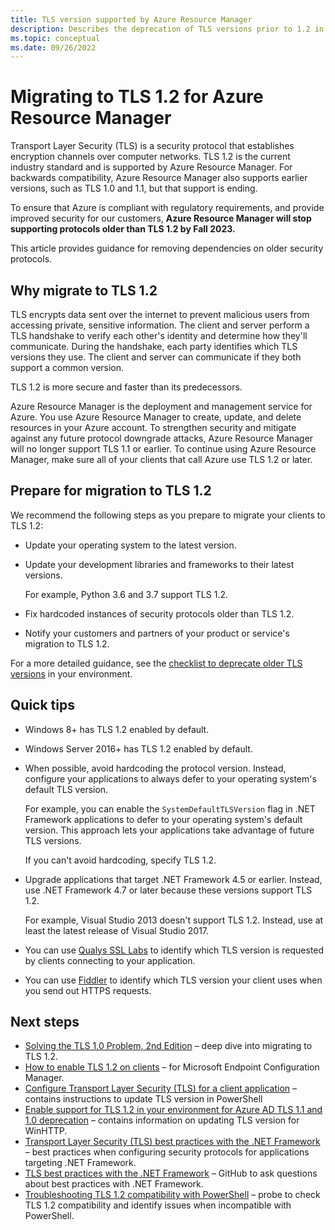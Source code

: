 ```yaml
---
title: TLS version supported by Azure Resource Manager
description: Describes the deprecation of TLS versions prior to 1.2 in Azure Resource Manager
ms.topic: conceptual
ms.date: 09/26/2022
---
```

# Migrating to TLS 1.2 for Azure Resource Manager

Transport Layer Security (TLS) is a security protocol that establishes encryption channels over computer networks. TLS 1.2 is the current industry standard and is supported by Azure Resource Manager. For backwards compatibility, Azure Resource Manager also supports earlier versions, such as TLS 1.0 and 1.1, but that support is ending.

To ensure that Azure is compliant with regulatory requirements, and provide improved security for our customers, **Azure Resource Manager will stop supporting protocols older than TLS 1.2 by Fall 2023.**

This article provides guidance for removing dependencies on older security protocols.  

## Why migrate to TLS 1.2

TLS encrypts data sent over the internet to prevent malicious users from accessing private, sensitive information. The client and server  perform a TLS handshake to verify each other's identity and determine how they'll communicate. During the handshake, each party identifies which TLS versions they use. The client and server can communicate if they both support a common version.

TLS 1.2 is more secure and faster than its predecessors.

Azure Resource Manager is the deployment and management service for Azure. You use Azure Resource Manager to create, update, and delete resources in your Azure account. To strengthen security and mitigate against any future protocol downgrade attacks, Azure Resource Manager will no longer support TLS 1.1 or earlier. To continue using Azure Resource Manager, make sure all of your clients that call Azure use TLS 1.2 or later.

## Prepare for migration to TLS 1.2

We recommend the following steps as you prepare to migrate your clients to TLS 1.2: 

* Update your operating system to the latest version.
* Update your development libraries and frameworks to their latest versions.

   For example, Python 3.6 and 3.7 support TLS 1.2.

* Fix hardcoded instances of security protocols older than TLS 1.2.
* Notify your customers and partners of your product or service's migration to TLS 1.2.

For a more detailed guidance, see the [checklist to deprecate older TLS versions](/security/engineering/solving-tls1-problem#figure-1-security-protocol-support-by-os-version) in your environment.

## Quick tips

* Windows 8+ has TLS 1.2 enabled by default.
* Windows Server 2016+ has TLS 1.2 enabled by default.
* When possible, avoid hardcoding the protocol version. Instead, configure your applications to always defer to your operating system's default TLS version.

   For example, you can enable the `SystemDefaultTLSVersion` flag in .NET Framework applications to defer to your operating system's default version. This approach lets your applications take advantage of future TLS versions.

   If you can't avoid hardcoding, specify TLS 1.2.

* Upgrade applications that target .NET Framework 4.5 or earlier. Instead, use .NET Framework 4.7 or later because these versions support TLS 1.2.

   For example, Visual Studio 2013 doesn't support TLS 1.2. Instead, use at least the latest release of Visual Studio 2017.

* You can use [Qualys SSL Labs](https://www.ssllabs.com/) to identify which TLS version is requested by clients connecting to your application.

* You can use [Fiddler](https://www.telerik.com/fiddler) to identify which TLS version your client uses when you send out HTTPS requests.

## Next steps

* [Solving the TLS 1.0 Problem, 2nd Edition](/security/engineering/solving-tls1-problem) – deep dive into migrating to TLS 1.2.
* [How to enable TLS 1.2 on clients](/mem/configmgr/core/plan-design/security/enable-tls-1-2-client) – for Microsoft Endpoint Configuration Manager.
* [Configure Transport Layer Security (TLS) for a client application](../../storage/common/transport-layer-security-configure-client-version.md) – contains instructions to update TLS version in PowerShell 
* [Enable support for TLS 1.2 in your environment for Azure AD TLS 1.1 and 1.0 deprecation](/troubleshoot/azure/active-directory/enable-support-tls-environment) – contains information on updating TLS version for WinHTTP.
* [Transport Layer Security (TLS) best practices with the .NET Framework](/dotnet/framework/network-programming/tls) – best practices when configuring security protocols for applications targeting .NET Framework.
* [TLS best practices with the .NET Framework](https://github.com/dotnet/docs/issues/4675) – GitHub to ask questions about best practices with .NET Framework.
* [Troubleshooting TLS 1.2 compatibility with PowerShell](https://github.com/microsoft/azure-devops-tls12) – probe to check TLS 1.2 compatibility and identify issues when incompatible with PowerShell.
